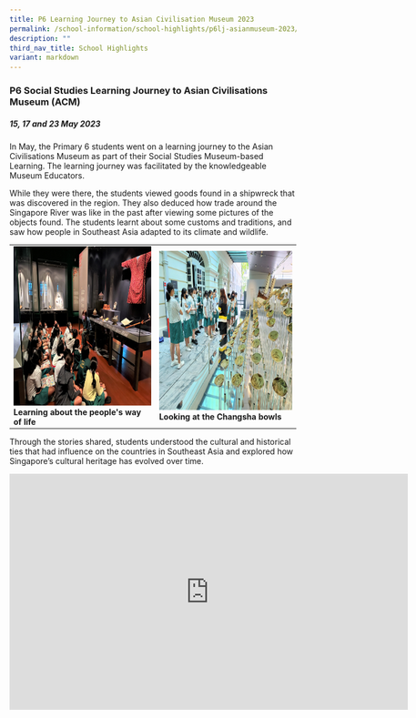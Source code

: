 ```yaml
---
title: P6 Learning Journey to Asian Civilisation Museum 2023
permalink: /school-information/school-highlights/p6lj-asianmuseum-2023/
description: ""
third_nav_title: School Highlights
variant: markdown
---
```

### P6 Social Studies Learning Journey to Asian Civilisations Museum (ACM)

##### 15, 17 and 23 May 2023

In May, the Primary 6 students went on a learning journey to the Asian Civilisations Museum as part of their Social Studies Museum-based Learning. The learning journey was facilitated by the knowledgeable Museum Educators.

While they were there, the students viewed goods found in a shipwreck that was discovered in the region. They also deduced how trade around the Singapore River was like in the past after viewing some pictures of the objects found. The students learnt about some customs and traditions, and saw how people in Southeast Asia adapted to its climate and wildlife.

<table>
<tbody><tr>
		<td><img alt="jamboree01" src="/images/P6%20LJ%20ACM%202023/learning%20about%20the%20people_s%20way%20of%20life.JPG" style="width:450px;height:280px;"><b>Learning about the people's way of life </b> </td>
		<td><img alt="jamboree02" src="/images/P6%20LJ%20ACM%202023/looking%20at%20some%20of%20the%20changsha%20bowls%20(2).jpg" style="width:450px;height:280px;"><b>Looking at the Changsha bowls </b> </td>
</tr></tbody></table>

Through the stories shared, students understood the cultural and historical ties that had influence on the countries in Southeast Asia and explored how Singapore’s cultural heritage has evolved over time.

<center><iframe allowfullscreen="" allow="accelerometer; autoplay; clipboard-write; encrypted-media; gyroscope; picture-in-picture; web-share" frameborder="0" title="YouTube video player" src="https://www.youtube.com/embed/Ak7hsmxyBhE" height="415" width="700"></iframe></center>